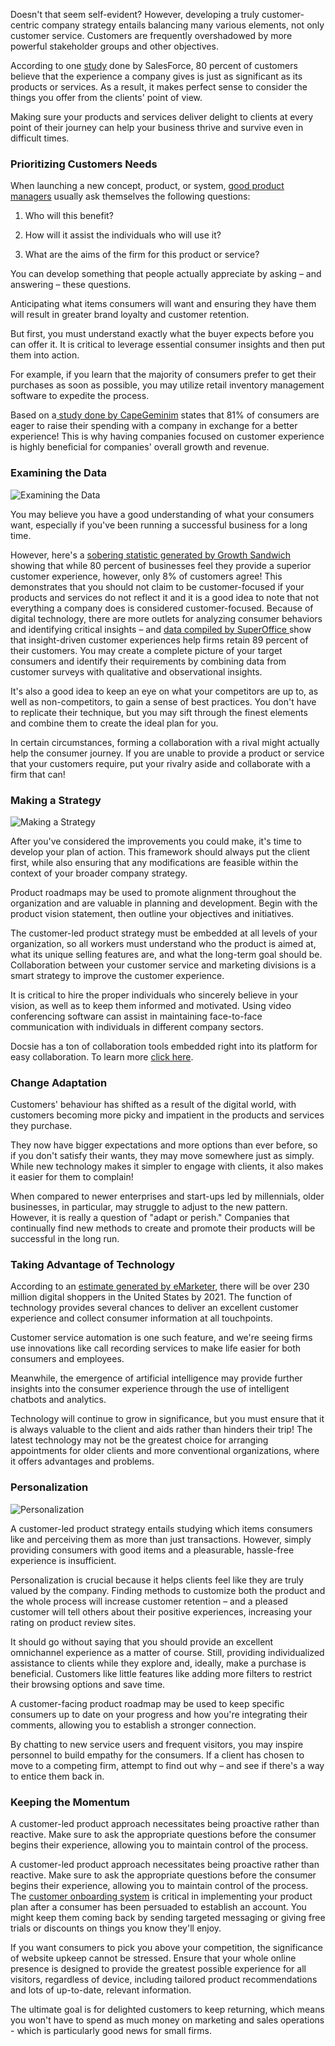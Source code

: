 Doesn't that seem self-evident? However, developing a truly customer-centric company strategy entails balancing many various elements, not only customer service. Customers are frequently overshadowed by more powerful stakeholder groups and other objectives.

According to one [study](https://www.salesforce.com/blog/customer-service-stats/ ) done by SalesForce, 80 percent of customers believe that the experience a company gives is just as significant as its products or services. As a result, it makes perfect sense to consider the things you offer from the clients' point of view.

Making sure your products and services deliver delight to clients at every point of their journey can help your business thrive and survive even in difficult times.

### Prioritizing Customers Needs

When launching a new concept, product, or system, [good product managers](https://www.commandbar.com/blog/ai-product-manager/) usually ask themselves the following questions:


1. Who will this benefit?  

2. How will it assist the individuals who will use it?  

3. What are the aims of the firm for this product or service?

You can develop something that people actually appreciate by asking – and answering – these questions.

Anticipating what items consumers will want and ensuring they have them will result in greater brand loyalty and customer retention.
  

But first, you must understand exactly what the buyer expects before you can offer it. It is critical to leverage essential consumer insights and then put them into action.


For example, if you learn that the majority of consumers prefer to get their purchases as soon as possible, you may utilize retail inventory management software to expedite the process.
  

Based on a[ study done by CapeGeminim](https://www.capgemini.com/news/8-in-10-consumers-willing-to-pay-more-for-a-better-customer-experience-as-big-business-falls/ ) states that 81% of consumers are eager to raise their spending with a company in exchange for a better experience! This is why having companies focused on customer experience is highly beneficial for companies' overall growth and revenue.  

### Examining the Data

  

![Examining the Data](https://cdn.docsie.io/workspace_8D5W1pxgb7Jq3oZO7/doc_vQfR1TFvrUMWGTXFc/file_q61tchvZNw2q7ev1K/boo_BstGrLgAjLTv3OCig/f5a88a5d-09ea-a4b0-e3fa-3a87cacd2c98john_schnobrich_FlPc9_VocJ4_unsplash.jpg)

 
You may believe you have a good understanding of what your consumers want, especially if you've been running a successful business for a long time.

However, here's a [sobering statistic generated by Growth Sandwich](https://www.growthsandwich.com/resources/what-is-customer-led-growth/) showing that while 80 percent of businesses feel they provide a superior customer experience, however, only 8% of customers agree! This demonstrates that you should not claim to be customer-focused if your products and services do not reflect it and it is a good idea to note that not everything a company does is considered customer-focused. Because of digital technology, there are more outlets for analyzing consumer behaviors and identifying critical insights – and [data compiled by SuperOffice ](https://www.superoffice.com/blog/customer-experience-statistics/ )show that insight-driven customer experiences help firms retain 89 percent of their customers. You may create a complete picture of your target consumers and identify their requirements by combining data from customer surveys with qualitative and observational insights.

It's also a good idea to keep an eye on what your competitors are up to, as well as non-competitors, to gain a sense of best practices. You don't have to replicate their technique, but you may sift through the finest elements and combine them to create the ideal plan for you.

In certain circumstances, forming a collaboration with a rival might actually help the consumer journey. If you are unable to provide a product or service that your customers require, put your rivalry aside and collaborate with a firm that can!


### Making a Strategy

![Making a Strategy](https://cdn.docsie.io/workspace_8D5W1pxgb7Jq3oZO7/doc_vQfR1TFvrUMWGTXFc/file_dgaWqcBvvxMjOsQwT/boo_BstGrLgAjLTv3OCig/050e1d83-c87b-3f79-bb68-bae24ca20f62kaleidico_26MJGnCM0Wc_unsplash.jpg)

After you've considered the improvements you could make, it's time to develop your plan of action. This framework should always put the client first, while also ensuring that any modifications are feasible within the context of your broader company strategy.
  

Product roadmaps may be used to promote alignment throughout the organization and are valuable in planning and development. Begin with the product vision statement, then outline your objectives and initiatives.

The customer-led product strategy must be embedded at all levels of your organization, so all workers must understand who the product is aimed at, what its unique selling features are, and what the long-term goal should be. Collaboration between your customer service and marketing divisions is a smart strategy to improve the customer experience. 

It is critical to hire the proper individuals who sincerely believe in your vision, as well as to keep them informed and motivated. Using video conferencing software can assist in maintaining face-to-face communication with individuals in different company sectors.

Docsie has a ton of collaboration tools embedded right into its platform for easy collaboration. To learn more [click here](https://www.docsie.io/blog/articles/collaboration-to-create-well-polished-product-documentation/).
  
### Change Adaptation
 
Customers' behaviour has shifted as a result of the digital world, with customers becoming more picky and impatient in the products and services they purchase.
  

They now have bigger expectations and more options than ever before, so if you don't satisfy their wants, they may move somewhere just as simply. While new technology makes it simpler to engage with clients, it also makes it easier for them to complain!

When compared to newer enterprises and start-ups led by millennials, older businesses, in particular, may struggle to adjust to the new pattern. However, it is really a question of "adapt or perish." Companies that continually find new methods to create and promote their products will be successful in the long run.

### Taking Advantage of Technology

According to an [estimate generated by eMarketer](https://www.emarketer.com/public_media/docs/eMarketer_Roundup_Path_to_Purchase_Beyond_Retail_Vertical_2017_3.pdf), there will be over 230 million digital shoppers in the United States by 2021. The function of technology provides several chances to deliver an excellent customer experience and collect consumer information at all touchpoints.

Customer service automation is one such feature, and we're seeing firms use innovations like call recording services to make life easier for both consumers and employees.

Meanwhile, the emergence of artificial intelligence may provide further insights into the consumer experience through the use of intelligent chatbots and analytics.

Technology will continue to grow in significance, but you must ensure that it is always valuable to the client and aids rather than hinders their trip! The latest technology may not be the greatest choice for arranging appointments for older clients and more conventional organizations, where it offers advantages and problems.

### Personalization

![Personalization](https://cdn.docsie.io/workspace_8D5W1pxgb7Jq3oZO7/doc_vQfR1TFvrUMWGTXFc/file_CVmWzPHbpVv2IkjzD/boo_BstGrLgAjLTv3OCig/6ebf0dc5-feb6-6d23-780b-6082911cb2aaimage.png)

A customer-led product strategy entails studying which items consumers like and perceiving them as more than just transactions. However, simply providing consumers with good items and a pleasurable, hassle-free experience is insufficient.
  
Personalization is crucial because it helps clients feel like they are truly valued by the company. Finding methods to customize both the product and the whole process will increase customer retention – and a pleased customer will tell others about their positive experiences, increasing your rating on product review sites.

It should go without saying that you should provide an excellent omnichannel experience as a matter of course. Still, providing individualized assistance to clients while they explore and, ideally, make a purchase is beneficial. Customers like little features like adding more filters to restrict their browsing options and save time.


A customer-facing product roadmap may be used to keep specific consumers up to date on your progress and how you're integrating their comments, allowing you to establish a stronger connection.


By chatting to new service users and frequent visitors, you may inspire personnel to build empathy for the consumers. If a client has chosen to move to a competing firm, attempt to find out why – and see if there's a way to entice them back in.

### Keeping the Momentum

A customer-led product approach necessitates being proactive rather than reactive. Make sure to ask the appropriate questions before the consumer begins their experience, allowing you to maintain control of the process.

A customer-led product approach necessitates being proactive rather than reactive. Make sure to ask the appropriate questions before the consumer begins their experience, allowing you to maintain control of the process. The [customer onboarding system](https://www.kychub.com/) is critical in implementing your product plan after a consumer has been persuaded to establish an account. You might keep them coming back by sending targeted messaging or giving free trials or discounts on things you know they'll enjoy. 

If you want consumers to pick you above your competition, the significance of website upkeep cannot be stressed. Ensure that your whole online presence is designed to provide the greatest possible experience for all visitors, regardless of device, including tailored product recommendations and lots of up-to-date, relevant information.

The ultimate goal is for delighted customers to keep returning, which means you won't have to spend as much money on marketing and sales operations - which is particularly good news for small firms.